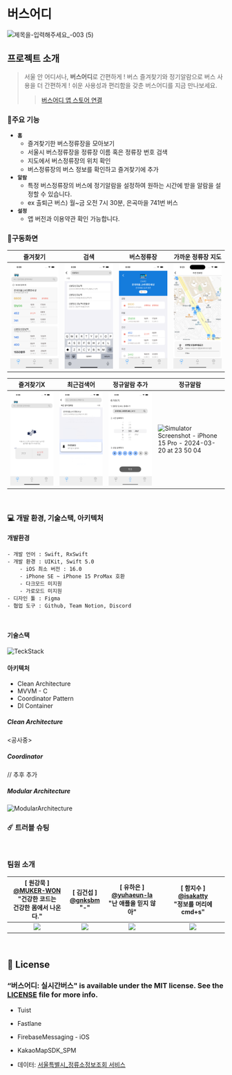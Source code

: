 # 버스어디
![제목을-입력해주세요_-003 (5)](https://github.com/Pepsi-Club/BusComing/assets/65907001/bcb7300f-3f11-4dda-a7b7-3cfb111dc9c7)

## 프로젝트 소개
>   서울 안 어디서나, **버스어디**로 간편하게 ! 버스 즐겨찾기와 정기알람으로 버스 사용을 더 간편하게 !
    쉬운 사용성과 편리함을 갖춘 버스어디를 지금 만나보세요.
> > [버스어디 앱 스토어 연결](https://apps.apple.com/kr/app/%EB%B2%84%EC%8A%A4%EC%96%B4%EB%94%94-%EC%8B%A4%EC%8B%9C%EA%B0%84-%EB%B2%84%EC%8A%A4-%EC%A0%95%EA%B8%B0-%EC%95%8C%EB%9E%8C-%EC%A6%90%EA%B2%A8%EC%B0%BE%EA%B8%B0/id6479689895)



### 💫주요 기능
- **`홈`**
    - 즐겨찾기한 버스정류장을 모아보기
    - 서울시 버스정류장을 정류장 이름 혹은 정류장 번호 검색
    - 지도에서 버스정류장의 위치 확인
    - 버스정류장의 버스 정보를 확인하고 즐겨찾기에 추가
- **`알람`** 
    - 특정 버스정류장의 버스에 정기알람을 설정하여 원하는 시간에 받을 알람을 설정할 수 있습니다.
    - ex 출퇴근 버스) 월~금 오전 7시 30분, 은곡마을 741번 버스 
- **`설정`** 
    - 앱 버전과 이용약관 확인 가능합니다.



### 📱구동화면

| 즐겨찾기 | 검색 | 버스정류장 | 가까운 정류장 지도 |
| --- | --- | --- | --- |
|![Search](https://github.com/Pepsi-Club/BusComing/raw/dev/Document/ko/iPhone_15_Pro-1_Favorites.png)|![Search](https://github.com/Pepsi-Club/BusComing/raw/dev/Document/ko/iPhone_15_Pro-3_Search.png) | ![BusStop](https://github.com/Pepsi-Club/BusComing/raw/dev/Document/ko/iPhone_15_Pro-4_BusStop.png) |![NearMap](https://github.com/Pepsi-Club/BusComing/raw/dev/Document/ko/iPhone_15_Pro-5_NearMap.png) |

| 즐겨찾기X | 최근검색어 | 정규알람 추가 | 정규알람 | 
| --- | --- | --- | --- |
| ![NonFavorites](https://github.com/Pepsi-Club/BusComing/raw/dev/Document/ko/iPhone_15_Pro-0_EmptyFavorites.png)|![RecentSearch](https://github.com/Pepsi-Club/BusComing/raw/dev/Document/ko/iPhone_15_Pro-2_RecentSearch.png)|![AddRegularAlarm](https://github.com/Pepsi-Club/BusComing/raw/dev/Document/ko/iPhone_15_Pro-6_RegularAlarm.png)|![Simulator Screenshot - iPhone 15 Pro - 2024-03-20 at 23 50 04](https://github.com/Pepsi-Club/BusComing/assets/133845468/6c930784-7de1-4940-a94a-3c65c17ca4fc) |

<br>



### 💻 개발 환경, 기술스택, 아키텍처

#### 개발환경
```
- 개발 언어 : Swift, RxSwift
- 개발 환경 : UIKit, Swift 5.0
    - iOS 최소 버전 : 16.0
    - iPhone SE ~ iPhone 15 ProMax 호환
    - 다크모드 미지원
    - 가로모드 미지원
- 디자인 툴 : Figma
- 협업 도구 : Github, Team Notion, Discord
```
<br>

#### 기술스택
![TeckStack](https://github.com/Pepsi-Club/WhereByBus/assets/133845468/1bae919f-f2de-4d15-91de-85c2e8c5ea80)


#### 아키텍처
- Clean Architecture
- MVVM - C
- Coordinator Pattern
- DI Container

##### Clean Architecture

<공사중>

##### Coordinator
// 추후 추가

##### Modular Architecture

![ModularArchitecture](https://github.com/Pepsi-Club/WhereByBus/assets/133845468/c444851f-c108-40a2-9566-d617316a685f)

### ☄️ 트러블 슈팅



<br>

### 팀원 소개
<div align="center">

|[ 원강묵 ]<br/> [@MUKER-WON](https://github.com/MUKER-WON)<br/> "건강한 코드는 <br> 건강한 몸에서 나온다." | [ 김건섭 ]<br/> [@gnksbm](https://github.com/gnksbm)<br/> "-" | [ 유하은 ]<br/> [@yuhaeun-la](https://github.com/yuhaeun-la)<br/> "난 애플을 믿지 않아" | [ 함지수 ]<br/> [@isakatty](https://github.com/isakatty)<br/> "정보를 머리에 cmd+s"|
| :----------------------------------------------------------: | :---------------------------------------------: | :------: | :-------------------------------------------------: |
|<img src = "https://github.com/isakatty/TIL/assets/133845468/dd5a38e0-2f11-4489-862d-2ddfe81d3666" width="150"> | <img src = "https://github.com/isakatty/TIL/assets/133845468/defeff23-b698-4144-809a-d00ebeade221" width="150"> | <img src = "https://github.com/isakatty/TIL/assets/133845468/c69e30b9-be85-457c-a381-5129029fc878" width="150">  | <img src = "https://github.com/isakatty/TIL/assets/133845468/bb2f4bcd-df40-4ba4-96c4-bce8e2bcda76" width="150"> |


</div>
 

<br>

## 📄 License
### “버스어디: 실시간버스" is available under the MIT license. See the [LICENSE](https://github.com/Pepsi-Club/BusComing/blob/dev/LICENSE) file for more info.
- Tuist
- Fastlane
- FirebaseMessaging - iOS
- KakaoMapSDK_SPM

- 데이터: [서울특별시_정류소정보조회 서비스](https://www.data.go.kr/tcs/dss/selectApiDataDetailView.do?publicDataPk=15000303)

<br />
